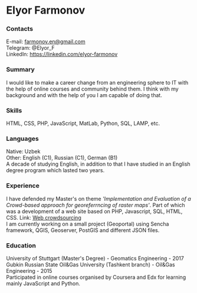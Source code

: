 # Elyor Farmonov
### Contacts
E-mail: farmonov.en@gmail.com  
Telegram: @Elyor_F  
LinkedIn: https://linkedin.com/elyor-farmonov
### Summary
I would like to make a career change from an engineering sphere to IT with the help of online courses and community behind them. I think with my background and with the help of you I am capable of doing that.  
### Skills
HTML, CSS, PHP, JavaScript, MatLab, Python, SQL, LAMP, etc.
### Languages
Native: Uzbek  
Other: English (C1), Russian (C1), German (B1)   
A decade of studying English, in addition to that I have studied in an English degree program which lasted two years. 
### Experience
I have defended my Master's on theme *'Implementation and Evaluation of a Crowd-based approach for georeferrncing of raster maps'*. Part of which was a development of a web site 
based on PHP, Javascript, SQL, HTML, CSS. Link: [Web crowdsourcing](https://github.com/elygo/web_crowdsourcing)  
I am currently working on a small project (Geoportal) using Sencha framework, QGIS, Geoserver, PostGIS and different JSON files. 
### Education
University of Stuttgart (Master's Degree) - Geomatics Engineering - 2017  
Gubkin Russian State Oil&Gas University (Tashkent branch) - Oil&Gas Engineering - 2015    
Participated in online courses organised by Coursera and Edx for learning mainly JavaScript and Python.
